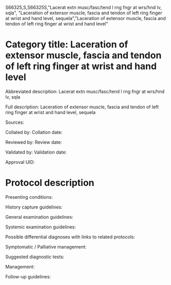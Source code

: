 S66325,S,S66325S,"Lacerat extn musc/fasc/tend l rng fngr at wrs/hnd lv, sqla", "Laceration of extensor muscle, fascia and tendon of left ring finger at wrist and hand level, sequela","Laceration of extensor muscle, fascia and tendon of left ring finger at wrist and hand level"
# Category title: Laceration of extensor muscle, fascia and tendon of left ring finger at wrist and hand level

Abbreviated description: Lacerat extn musc/fasc/tend l rng fngr at wrs/hnd lv, sqla

Full description: Laceration of extensor muscle, fascia and tendon of left ring finger at wrist and hand level, sequela

Sources:

Collated by:
Collation date:

Reviewed by:
Review date:

Validated by:
Validation date:

Approval UID:

# Protocol description

Presenting conditions:

History capture guidelines:

General examination guidelines:

Systemic examination guidelines:

Possible differential diagnoses with links to related protocols:

Symptomatic / Palliative management:

Suggested diagnostic tests:

Management:

Follow-up guidelines:
